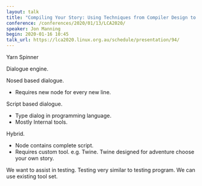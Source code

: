 ```yaml
---
layout: talk
title: "Compiling Your Story: Using Techniques from Compiler Design to Check Your Narrative"
conference: /conferences/2020/01/13/LCA2020/
speaker: Jon Manning
begin: 2020-01-16 10:45
talk_url: https://lca2020.linux.org.au/schedule/presentation/94/
---
```

Yarn Spinner

Dialogue engine.

Nosed based dialogue.

* Requires new node for every new line.

Script based dialogue.

* Type dialog in programming language.
* Mostly Internal tools.

Hybrid.

* Node contains complete script.
* Requires custom tool. e.g. Twine. Twine designed for adventure choose your own
  story.

We want to assist in testing. Testing very similar to testing program. We can
use existing tool set.
